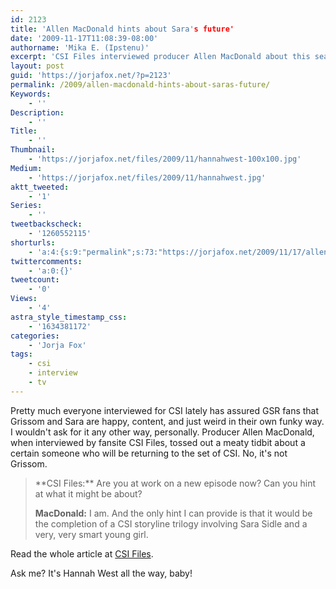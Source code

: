 ```yaml
---
id: 2123
title: 'Allen MacDonald hints about Sara's future'
date: '2009-11-17T11:08:39-08:00'
authorname: 'Mika E. (Ipstenu)'
excerpt: 'CSI Files interviewed producer Allen MacDonald about this season of CSI, and he dropped a little hint about what''s to come.'
layout: post
guid: 'https://jorjafox.net/?p=2123'
permalink: /2009/allen-macdonald-hints-about-saras-future/
Keywords:
    - ''
Description:
    - ''
Title:
    - ''
Thumbnail:
    - 'https://jorjafox.net/files/2009/11/hannahwest-100x100.jpg'
Medium:
    - 'https://jorjafox.net/files/2009/11/hannahwest.jpg'
aktt_tweeted:
    - '1'
Series:
    - ''
tweetbackscheck:
    - '1260552115'
shorturls:
    - 'a:4:{s:9:"permalink";s:73:"https://jorjafox.net/2009/11/17/allen-macdonald-hints-about-saras-future/";s:7:"tinyurl";s:26:"http://tinyurl.com/yekbzws";s:4:"isgd";s:18:"http://is.gd/52Waz";s:5:"bitly";s:20:"http://bit.ly/2A6XvP";}'
twittercomments:
    - 'a:0:{}'
tweetcount:
    - '0'
Views:
    - '4'
astra_style_timestamp_css:
    - '1634381172'
categories:
    - 'Jorja Fox'
tags:
    - csi
    - interview
    - tv
---
```


Pretty much everyone interviewed for CSI lately has assured GSR fans that Grissom and Sara are happy, content, and just weird in their own funky way.  I wouldn't ask for it any other way, personally.  Producer Allen MacDonald, when interviewed by fansite CSI Files, tossed out a meaty tidbit about a certain someone who will be returning to the set of CSI.  No, it's not Grissom.

<blockquote>**CSI Files:** Are you at work on a new episode now? Can you hint at what it might be about?

**MacDonald:** I am. And the only hint I can provide is that it would be the completion of a CSI storyline trilogy involving Sara Sidle and a very, very smart young girl. </blockquote>

Read the whole article at <a href="http://www.csifiles.com/content/2009/11/interview-allen-macdonald/">CSI Files</a>.

Ask me? It's Hannah West all the way, baby!
